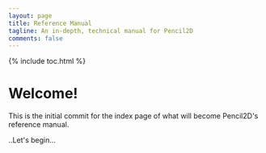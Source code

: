 ```yaml
---
layout: page
title: Reference Manual
tagline: An in-depth, technical manual for Pencil2D
comments: false
---
```


{% include toc.html %}

# Welcome! #
This is the initial commit for the index page of what will become Pencil2D's reference manual.

..Let's begin...
